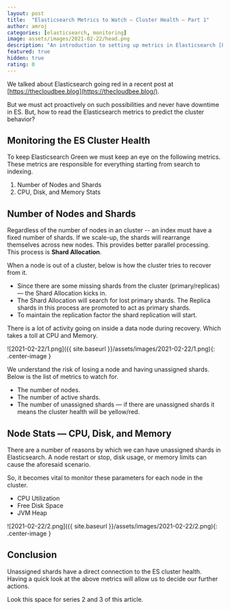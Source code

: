 ```yaml
---
layout: post
title:  "Elasticsearch Metrics to Watch — Cluster Health — Part 1"
author: amroj
categories: [elasticsearch, monitoring]
image: assets/images/2021-02-22/head.png
description: "An introduction to setting up metrics in Elasticsearch [Part 1 of 3]."
featured: true
hidden: true
rating: 0
---
```


We talked about Elasticsearch going red in a recent post at [https://thecloudbee.blog](https://thecloudbee.blog/).

But we must act proactively on such possibilities and never have downtime in ES. But, how to read the Elasticsearch metrics to predict the cluster behavior?

## **Monitoring the ES Cluster Health**

To keep Elasticsearch Green we must keep an eye on the following metrics. These metrics are responsible for everything starting from search to indexing.

1. Number of Nodes and Shards
2. CPU, Disk, and Memory Stats

## Number of Nodes and Shards

Regardless of the number of nodes in an cluster -- an index must have a fixed number of shards. If we scale-up, the shards will rearrange themselves across new nodes. This provides better parallel processing. This process is **Shard Allocation**.

When a node is out of a cluster, below is how the cluster tries to recover from it.

- Since there are some missing shards from the cluster (primary/replicas) — the Shard Allocation kicks in.
- The Shard Allocation will search for lost primary shards. The Replica shards in this process are promoted to act as primary shards.
- To maintain the replication factor the shard replication will start.

There is a lot of activity going on inside a data node during recovery. Which takes a toll at CPU and Memory.

![2021-02-22/1.png]({{ site.baseurl }}/assets/images/2021-02-22/1.png){: .center-image }

We understand the risk of losing a node and having unassigned shards. Below is the list of metrics to watch for.

- The number of nodes.
- The number of active shards.
- The number of unassigned shards — if there are unassigned shards it means the cluster health will be yellow/red.

## Node Stats — CPU, Disk, and Memory

There are a number of reasons by which we can have unassigned shards in Elasticsearch. A node restart or stop, disk usage, or memory limits can cause the aforesaid scenario.

So, it becomes vital to monitor these parameters for each node in the cluster. 

- CPU Utilization
- Free Disk Space
- JVM Heap

![2021-02-22/2.png]({{ site.baseurl }}/assets/images/2021-02-22/2.png){: .center-image }

## Conclusion

Unassigned shards have a direct connection to the ES cluster health. Having a quick look at the above metrics will allow us to decide our further actions.

Look this space for series 2 and 3 of this article.